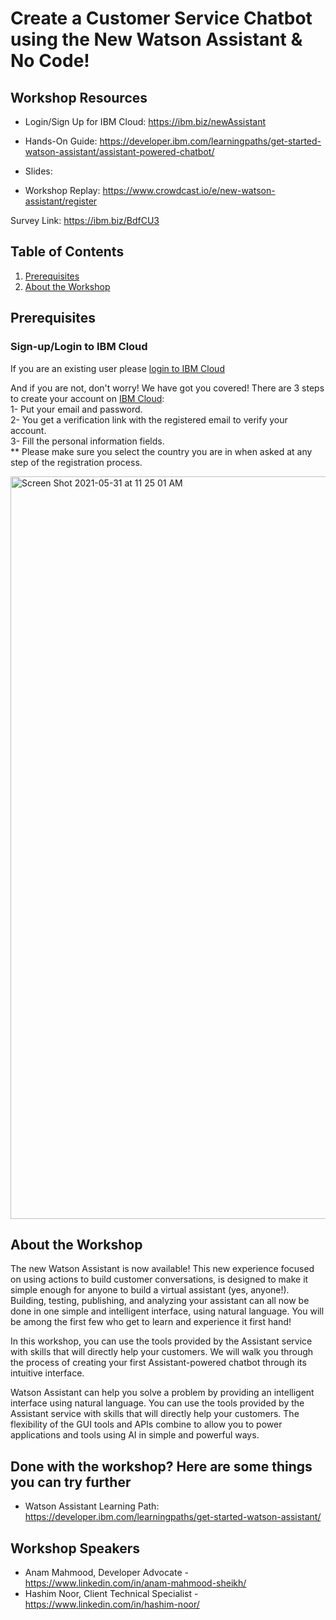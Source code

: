 # Create a Customer Service Chatbot using the New Watson Assistant & No Code!


## Workshop Resources

- Login/Sign Up for IBM Cloud: https://ibm.biz/newAssistant
  
- Hands-On Guide: https://developer.ibm.com/learningpaths/get-started-watson-assistant/assistant-powered-chatbot/

- Slides: 

- Workshop Replay: https://www.crowdcast.io/e/new-watson-assistant/register

Survey Link: https://ibm.biz/BdfCU3

## Table of Contents
1. [Prerequisites](#Prerequisites)
1. [About the Workshop](#About-the-Workshop)  
  
## Prerequisites
  
### **Sign-up/Login to IBM Cloud**

If you are an existing user please [login to IBM Cloud](https://ibm.biz/newAssistant)

And if you are not, don't worry! We have got you covered! There are 3 steps to create your account on [IBM Cloud](<PUT TRACK LINK HERE>): <br>
1- Put your email and password. <br>
2- You get a verification link with the registered email to verify your account. <br>
3- Fill the personal information fields. <br>
** Please make sure you select the country you are in when asked at any step of the registration process.
  
<img width="1188" alt="Screen Shot 2021-05-31 at 11 25 01 AM" src="https://user-images.githubusercontent.com/15332386/120156441-0769d980-c203-11eb-8cb3-29f4a8d5616a.png">


## About the Workshop

The new Watson Assistant is now available! This new experience focused on using actions to build customer conversations, is designed to make it simple enough for anyone to build a virtual assistant (yes, anyone!). Building, testing, publishing, and analyzing your assistant can all now be done in one simple and intelligent interface, using natural language. You will be among the first few who get to learn and experience it first hand! 

In this workshop, you can use the tools provided by the Assistant service with skills that will directly help your customers. We will walk you through the process of creating your first Assistant-powered chatbot through its intuitive interface.

Watson Assistant can help you solve a problem by providing an intelligent interface using natural language. You can use the tools provided by the Assistant service with skills that will directly help your customers. The flexibility of the GUI tools and APIs combine to allow you to power applications and tools using AI in simple and powerful ways.


  
## Done with the workshop? Here are some things you can try further
- Watson Assistant Learning Path: https://developer.ibm.com/learningpaths/get-started-watson-assistant/

## Workshop Speakers
- Anam Mahmood, Developer Advocate - https://www.linkedin.com/in/anam-mahmood-sheikh/
- Hashim Noor, Client Technical Specialist - https://www.linkedin.com/in/hashim-noor/ 
